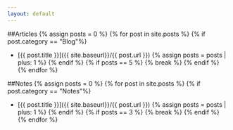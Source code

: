 ```yaml
---
layout: default
---
```


##Articles
{% assign posts = 0 %} {% for post in site.posts %} {% if post.category == "Blog"%}

* [{{ post.title }}]({{ site.baseurl}}/{{ post.url }}) {% assign posts = posts | plus: 1 %} {% endif %} {% if posts == 5 %} {% break %} {% endif %}
{% endfor %}

##Notes 
{% assign posts = 0 %} {% for post in site.posts %} {% if post.category == "Notes"%}

* [{{ post.title }}]({{ site.baseurl}}/{{ post.url }}) {% assign posts = posts | plus: 1 %} {% endif %} {% if posts == 3 %} {% break %} {% endif %}
{% endfor %}


